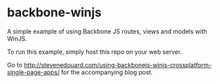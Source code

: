 backbone-winjs
==============

A simple example of using Backbone JS routes, views and models with WinJS.

To run this example, simply host this repo on your web server.

Go to http://stevenedouard.com/using-backbonejs-winjs-crossplatform-single-page-apps/ for the accompanying blog post.


